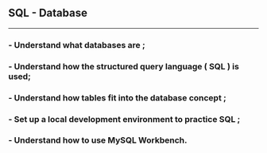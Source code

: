 ## SQL - Database

<hr />

### - Understand what databases are ;

### - Understand how the structured query language ( SQL ) is used;

### - Understand how tables fit into the database concept ;

### - Set up a local development environment to practice SQL ;

### - Understand how to use MySQL Workbench.
